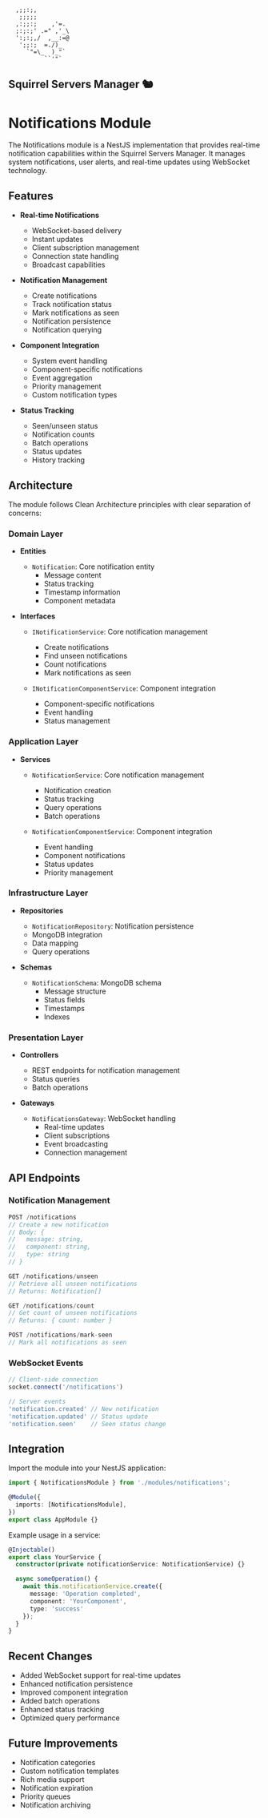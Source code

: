 ```ascii
  ,;;:;,
   ;;;;;
  ,:;;:;    ,'=.
  ;:;:;' .=" ,'_\
  ':;:;,/  ,__:=@
   ';;:;  =./)_
     `"=\_  )_"`
          ``'"`
```
Squirrel Servers Manager 🐿️
---
# Notifications Module

The Notifications module is a NestJS implementation that provides real-time notification capabilities within the Squirrel Servers Manager. It manages system notifications, user alerts, and real-time updates using WebSocket technology.

## Features

- **Real-time Notifications**
  - WebSocket-based delivery
  - Instant updates
  - Client subscription management
  - Connection state handling
  - Broadcast capabilities

- **Notification Management**
  - Create notifications
  - Track notification status
  - Mark notifications as seen
  - Notification persistence
  - Notification querying

- **Component Integration**
  - System event handling
  - Component-specific notifications
  - Event aggregation
  - Priority management
  - Custom notification types

- **Status Tracking**
  - Seen/unseen status
  - Notification counts
  - Batch operations
  - Status updates
  - History tracking

## Architecture

The module follows Clean Architecture principles with clear separation of concerns:

### Domain Layer
- **Entities**
  - `Notification`: Core notification entity
    - Message content
    - Status tracking
    - Timestamp information
    - Component metadata

- **Interfaces**
  - `INotificationService`: Core notification management
    - Create notifications
    - Find unseen notifications
    - Count notifications
    - Mark notifications as seen

  - `INotificationComponentService`: Component integration
    - Component-specific notifications
    - Event handling
    - Status management

### Application Layer
- **Services**
  - `NotificationService`: Core notification management
    - Notification creation
    - Status tracking
    - Query operations
    - Batch operations

  - `NotificationComponentService`: Component integration
    - Event handling
    - Component notifications
    - Status updates
    - Priority management

### Infrastructure Layer
- **Repositories**
  - `NotificationRepository`: Notification persistence
  - MongoDB integration
  - Data mapping
  - Query operations

- **Schemas**
  - `NotificationSchema`: MongoDB schema
    - Message structure
    - Status fields
    - Timestamps
    - Indexes

### Presentation Layer
- **Controllers**
  - REST endpoints for notification management
  - Status queries
  - Batch operations

- **Gateways**
  - `NotificationsGateway`: WebSocket handling
    - Real-time updates
    - Client subscriptions
    - Event broadcasting
    - Connection management

## API Endpoints

### Notification Management
```typescript
POST /notifications
// Create a new notification
// Body: {
//   message: string,
//   component: string,
//   type: string
// }

GET /notifications/unseen
// Retrieve all unseen notifications
// Returns: Notification[]

GET /notifications/count
// Get count of unseen notifications
// Returns: { count: number }

POST /notifications/mark-seen
// Mark all notifications as seen
```

### WebSocket Events
```typescript
// Client-side connection
socket.connect('/notifications')

// Server events
'notification.created' // New notification
'notification.updated' // Status update
'notification.seen'    // Seen status change
```

## Integration

Import the module into your NestJS application:

```typescript
import { NotificationsModule } from './modules/notifications';

@Module({
  imports: [NotificationsModule],
})
export class AppModule {}
```

Example usage in a service:

```typescript
@Injectable()
export class YourService {
  constructor(private notificationService: NotificationService) {}

  async someOperation() {
    await this.notificationService.create({
      message: 'Operation completed',
      component: 'YourComponent',
      type: 'success'
    });
  }
}
```

## Recent Changes

- Added WebSocket support for real-time updates
- Enhanced notification persistence
- Improved component integration
- Added batch operations
- Enhanced status tracking
- Optimized query performance

## Future Improvements

- Notification categories
- Custom notification templates
- Rich media support
- Notification expiration
- Priority queues
- Notification archiving